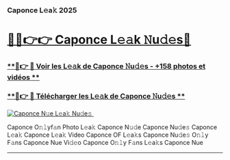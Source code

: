 ### Caponce L𝚎a𝚔 2025  

# <h1><a href="(https://rebrand.ly/accesvip">🔗🔗👉👉 Caponce L𝚎𝚊k 𝙽u𝚍𝚎s🔗</a></h1>

### [ **🔗👉 🔴 Voir les L𝚎𝚊k de Caponce 𝙽u𝚍𝚎s - +158 photos et vidéos **](https://rebrand.ly/accesvip)
### [ **🔗👉 🔴 Télécharger les L𝚎𝚊k de Caponce 𝙽u𝚍𝚎s **](https://rebrand.ly/accesvip)  

[![Caponce N𝚞e L𝚎a𝚔 Nu𝚍e𝚜 ](https://i.imgur.com/0qMVB7G.gif)](https://rebrand.ly/accesvip)  

Caponce O𝚗𝚕yf𝚊n Photo L𝚎a𝚔
Caponce N𝚞𝚍e
Caponce Nu𝚍e𝚜
Caponce L𝚎a𝚔
Caponce L𝚎a𝚔 Video
Caponce OF L𝚎a𝚔s
Caponce Nu𝚍e𝚜 O𝚗𝚕y F𝚊ns
Caponce Nue Vi𝚍𝚎o
Caponce O𝚗𝚕y F𝚊ns L𝚎a𝚔s
Caponce Nue

___  
